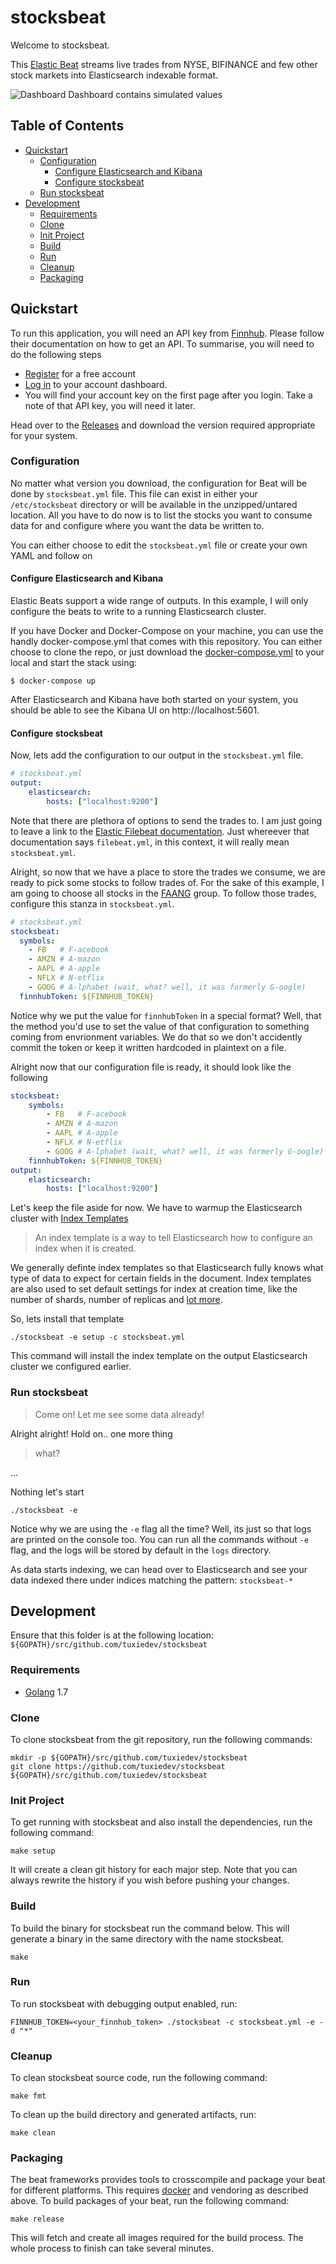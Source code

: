 # stocksbeat

Welcome to stocksbeat.

This [Elastic Beat](https://github.com/elastic/beats) streams live trades from NYSE, BIFINANCE and few other stock markets into Elasticsearch indexable format.

![Dashboard](screenshot.png)
Dashboard contains simulated values

## Table of Contents   
* [Quickstart](#quickstart)
    * [Configuration](#configuration)
      * [Configure Elasticsearch and Kibana](#configure-elasticsearch-and-kibana)
      * [Configure stocksbeat](#configure-stocksbeat)
    * [Run stocksbeat](#run-stocksbeat)
* [Development](#development)
    * [Requirements](#requirements)
    * [Clone](#clone)
    * [Init Project](#init-project)
    * [Build](#build)
    * [Run](#run)
    * [Cleanup](#cleanup)
    * [Packaging](#packaging)

## Quickstart
To run this application, you will need an API key from [Finnhub](https://finnhub.io). Please follow their documentation on how to get an API. To summarise, you will need to do the following steps
* [Register](https://finnhub.io/register) for a free account
* [Log in](https://finnhub.io/login) to your account dashboard.
* You will find your account key on the first page after you login. Take a note of that API key, you will need it later.

Head over to the [Releases](https://github.com/tuxiedev/stocksbeat/releases) and download the version required appropriate for your system. 


### Configuration
No matter what version you download, the configuration for Beat will be done by `stocksbeat.yml` file. This file can exist in either your `/etc/stocksbeat` directory or will be available in the unzipped/untared location. All you have to do now is to list the stocks you want to consume data for and configure where you want the data be written to.

You can either choose to edit the `stocksbeat.yml` file or create your own YAML and follow on

#### Configure Elasticsearch and Kibana
Elastic Beats support a wide range of outputs. In this example, I will only configure the beats to write to a running Elasticsearch cluster.

If you have Docker and Docker-Compose on your machine, you can use the handly docker-compose.yml that comes with this repository. You can either choose to clone the repo, or just download the [docker-compose.yml](https://raw.githubusercontent.com/tuxiedev/stocksbeat/master/docker-compose.yml) to your local and start the stack using:

```shell
$ docker-compose up
```
After Elasticsearch and Kibana have both started on your system, you should be able to see the Kibana UI on http://localhost:5601.

#### Configure stocksbeat
Now, lets add the configuration to our output in the `stocksbeat.yml` file.
```yaml
# stocksbeat.yml
output:
    elasticsearch:
        hosts: ["localhost:9200"]
```
Note that there are plethora of options to send the trades to. I am just going to leave a link to the [Elastic Filebeat documentation](https://www.elastic.co/guide/en/beats/filebeat/current/configuring-output.html). Just whereever that documentation says `filebeat.yml`, in this context, it will really mean `stocksbeat.yml`. 

Alright, so now that we have a place to store the trades we consume, we are ready to pick some stocks to follow trades of. For the sake of this example, I am going to choose all stocks in the [FAANG](https://www.investopedia.com/terms/f/faang-stocks.asp) group. To follow those trades, configure this stanza in `stocksbeat.yml`.
```yaml
# stocksbeat.yml
stocksbeat:
  symbols:
    - FB   # F-acebook
    - AMZN # A-mazon
    - AAPL # A-apple
    - NFLX # N-etflix
    - GOOG # A-lphabet (wait, what? well, it was formerly G-oogle)
  finnhubToken: ${FINNHUB_TOKEN}
```
Notice why we put the value for `finnhubToken` in a special format? Well, that the method you'd use to set the value of that configuration to something coming from envrionment variables. We do that so we don't accidently commit the token or keep it written hardcoded in plaintext on a file.

Alright now that our configuration file is ready, it should look like the following
```yaml
stocksbeat:
    symbols:
        - FB   # F-acebook
        - AMZN # A-mazon
        - AAPL # A-apple
        - NFLX # N-etflix
        - GOOG # A-lphabet (wait, what? well, it was formerly G-oogle)
    finnhubToken: ${FINNHUB_TOKEN}
output:
    elasticsearch:
        hosts: ["localhost:9200"]
```
Let's keep the file aside for now. We have to warmup the Elasticsearch cluster with [Index Templates](https://www.elastic.co/guide/en/elasticsearch/reference/current/index-templates.html)
> An index template is a way to tell Elasticsearch how to configure an index when it is created.

We generally definte index templates so that Elasticsearch fully knows what type of data to expect for certain fields in the document. Index templates are also used to set default settings for index at creation time, like the number of shards, number of replicas and [lot more](https://www.elastic.co/guide/en/elasticsearch/reference/current/indices-update-settings.html).

So, lets install that template
```shell
./stocksbeat -e setup -c stocksbeat.yml
```
This command will install the index template on the output Elasticsearch cluster we configured earlier.

### Run stocksbeat
> Come on! Let me see some data already!

Alright alright! Hold on.. one more thing

> what?

...

Nothing let's start

```
./stocksbeat -e
```
Notice why we are using the `-e` flag all the time? Well, its just so that logs are printed on the console too. You can run all the commands without `-e` flag, and the logs will be stored by default in the `logs` directory.


As data starts indexing, we can head over to Elasticsearch and see your data indexed there under indices matching the pattern: `stocksbeat-*`


## Development

Ensure that this folder is at the following location:
`${GOPATH}/src/github.com/tuxiedev/stocksbeat`

### Requirements

* [Golang](https://golang.org/dl/) 1.7

### Clone

To clone stocksbeat from the git repository, run the following commands:

```
mkdir -p ${GOPATH}/src/github.com/tuxiedev/stocksbeat
git clone https://github.com/tuxiedev/stocksbeat ${GOPATH}/src/github.com/tuxiedev/stocksbeat
```

### Init Project
To get running with stocksbeat and also install the
dependencies, run the following command:

```
make setup
```

It will create a clean git history for each major step. Note that you can always rewrite the history if you wish before pushing your changes.

### Build

To build the binary for stocksbeat run the command below. This will generate a binary
in the same directory with the name stocksbeat.

```
make
```


### Run

To run stocksbeat with debugging output enabled, run:

```
FINNHUB_TOKEN=<your_finnhub_token> ./stocksbeat -c stocksbeat.yml -e -d "*"
```


### Cleanup

To clean  stocksbeat source code, run the following command:

```
make fmt
```

To clean up the build directory and generated artifacts, run:

```
make clean
```


### Packaging

The beat frameworks provides tools to crosscompile and package your beat for different platforms. This requires [docker](https://www.docker.com/) and vendoring as described above. To build packages of your beat, run the following command:

```
make release
```

This will fetch and create all images required for the build process. The whole process to finish can take several minutes.
